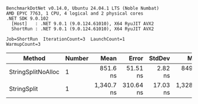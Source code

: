 ```

BenchmarkDotNet v0.14.0, Ubuntu 24.04.1 LTS (Noble Numbat)
AMD EPYC 7763, 1 CPU, 4 logical and 2 physical cores
.NET SDK 9.0.102
  [Host]   : .NET 9.0.1 (9.0.124.61010), X64 RyuJIT AVX2
  ShortRun : .NET 9.0.1 (9.0.124.61010), X64 RyuJIT AVX2

Job=ShortRun  IterationCount=3  LaunchCount=1  
WarmupCount=3  

```
| Method             | Number | Mean       | Error     | StdDev   | Min        | Max        | Gen0   | Gen1   | Allocated |
|------------------- |------- |-----------:|----------:|---------:|-----------:|-----------:|-------:|-------:|----------:|
| StringSplitNoAlloc | 1      |   851.6 ns |  51.51 ns |  2.82 ns |   849.7 ns |   854.8 ns |      - |      - |         - |
| StringSplit        | 1      | 1,340.7 ns | 310.64 ns | 17.03 ns | 1,328.1 ns | 1,360.0 ns | 0.1907 | 0.0019 |    3208 B |
